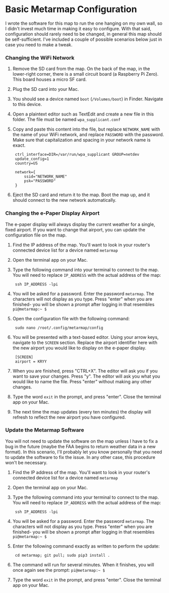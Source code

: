 # Basic Metarmap Configuration

I wrote the software for this map to run the one hanging on my own wall, so I didn't invest much time in making it easy to configure.
With that said, configuration should rarely need to be changed, in general this map should be self-sufficient. I've included a couple
of possible scenarios below just in case you need to make a tweak.


### Changing the WiFi Network

1. Remove the SD card from the map. On the back of the map, in the lower-right corner, there is a small circuit board (a Raspberry Pi Zero). This board houses a micro SF card.
2. Plug the SD card into your Mac.
3. You should see a device named `boot` (`/Volumes/boot`) in Finder. Navigate to this device.
4. Open a plaintext editor such as TextEdit and create a new file in this folder. The file must be named `wpa_supplicant.conf`
5. Copy and paste this content into the file, but replace `NETWORK_NAME` with the name of your WiFi network, and replace `PASSWORD` with the password. Make sure that capitalization and spacing in your network name is exact.

        ctrl_interface=DIR=/var/run/wpa_supplicant GROUP=netdev
        update_config=1
        country=US

        network={
            ssid="NETWORK_NAME"
            psk="PASSWORD"
        }

6. Eject the SD card and return it to the map. Boot the map up, and it should connect to the new network automatically.


### Changing the e-Paper Display Airport

The e-paper display will always display the current weather for a single, fixed airport. If you want to change that airport, you can update the configuration file
on the map.

1. Find the IP address of the map. You'll want to look in your router's connected device list for a device named `metarmap`
2. Open the terminal app on your Mac.
3. Type the following command into your terminal to connect to the map. You will need to replace `IP_ADDRESS` with the actual address of the map:

        ssh IP_ADDRESS -lpi

4. You will be asked for a password. Enter the password `metarmap`. The characters will not display as you type. Press "enter" when you are finished- you will be shown a prompt after logging in that resembles `pi@metarmap:~ $`
5. Open the configuration file with the following command:

        sudo nano /root/.config/metarmap/config

6. You will be presented with a text-based editor. Using your arrow keys, navigate to the `SCREEN` section. Replace the airport identifier here with the new airport you would like to display on the e-paper display.

        [SCREEN]
        airport = KRYY

7. When you are finished, press "CTRL+X". The editor will ask you if you want to save your changes. Press "y". The editor will ask you what you would like to name the file. Press "enter" without making any other changes.
8. Type the word `exit` in the prompt, and press "enter". Close the terminal app on your Mac.
9. The next time the map updates (every ten minutes) the display will refresh to reflect the new airport you have configured.


### Update the Metarmap Software

You will not need to update the software on the map unless I have to fix a bug in the future (maybe the FAA begins to return weather data in a new format). In this scenario, I'll probably let you know personally that you need to update the software to fix the issue. In any other case, this procedure won't be necessary.

1. Find the IP address of the map. You'll want to look in your router's connected device list for a device named `metarmap`
2. Open the terminal app on your Mac.
3. Type the following command into your terminal to connect to the map. You will need to replace `IP_ADDRESS` with the actual address of the map:

        ssh IP_ADDRESS -lpi

4. You will be asked for a password. Enter the password `metarmap`. The characters will not display as you type. Press "enter" when you are finished- you will be shown a prompt after logging in that resembles `pi@metarmap:~ $`

5. Enter the following command exactly as written to perform the update:

        cd metarmap; git pull; sudo pip3 install .

6. The command will run for several minutes. When it finishes, you will once again see the prompt: `pi@metarmap:~ $`
7. Type the word `exit` in the prompt, and press "enter". Close the terminal app on your Mac.
